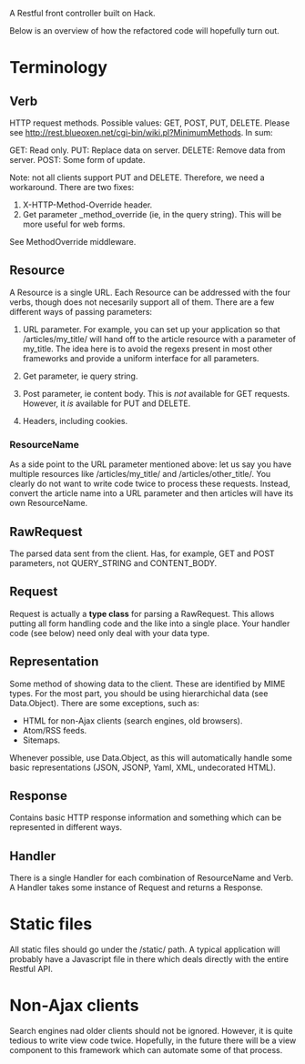 A Restful front controller built on Hack.

Below is an overview of how the refactored code will hopefully turn out.

# Terminology

## Verb

HTTP request methods. Possible values: GET, POST, PUT, DELETE. Please see
http://rest.blueoxen.net/cgi-bin/wiki.pl?MinimumMethods. In sum:

GET: Read only.
PUT: Replace data on server.
DELETE: Remove data from server.
POST: Some form of update.

Note: not all clients support PUT and DELETE. Therefore, we need a
workaround. There are two fixes:

1. X-HTTP-Method-Override header.
2. Get parameter _method_override (ie, in the query string). This will be more
useful for web forms.

See MethodOverride middleware.

## Resource

A Resource is a single URL. Each Resource can be addressed with the four verbs,
though does not necesarily support all of them. There are a few different ways
of passing parameters:

1. URL parameter. For example, you can set up your application so that
/articles/my_title/ will hand off to the article resource with a parameter of
my_title. The idea here is to avoid the regexs present in most other
frameworks and provide a uniform interface for all parameters.

2. Get parameter, ie query string.

3. Post parameter, ie content body. This is *not* available for GET requests.
However, it *is* available for PUT and DELETE.

4. Headers, including cookies.

### ResourceName

As a side point to the URL parameter mentioned above: let us say you have
multiple resources like /articles/my_title/ and /articles/other_title/. You
clearly do not want to write code twice to process these requests. Instead,
convert the article name into a URL parameter and then articles will have its
own ResourceName.

## RawRequest

The parsed data sent from the client. Has, for example, GET and POST
parameters, not QUERY_STRING and CONTENT_BODY.

## Request

Request is actually a **type class** for parsing a RawRequest. This allows
putting all form handling code and the like into a single place. Your handler
code (see below) need only deal with your data type.

## Representation

Some method of showing data to the client. These are identified by MIME types.
For the most part, you should be using hierarchichal data (see Data.Object).
There are some exceptions, such as:

* HTML for non-Ajax clients (search engines, old browsers).
* Atom/RSS feeds.
* Sitemaps.

Whenever possible, use Data.Object, as this will automatically handle some
basic representations (JSON, JSONP, Yaml, XML, undecorated HTML).

## Response

Contains basic HTTP response information and something which can be represented
in different ways.

## Handler

There is a single Handler for each combination of ResourceName and Verb. A
Handler takes some instance of Request and returns a Response.

# Static files

All static files should go under the /static/ path. A typical application will
probably have a Javascript file in there which deals directly with the entire
Restful API.

# Non-Ajax clients

Search engines nad older clients should not be ignored. However, it is quite
tedious to write view code twice. Hopefully, in the future there will be a view
component to this framework which can automate some of that process.

